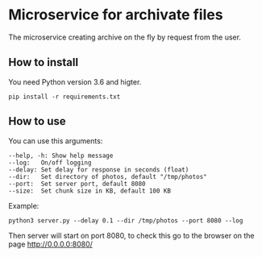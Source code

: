 # Microservice for archivate files

The microservice creating archive on the fly by request from the user.


## How to install

You need Python version 3.6 and higter.

```
pip install -r requirements.txt
```


## How to use

You can use this arguments:


```
--help, -h: Show help message
--log:   On/off logging
--delay: Set delay for response in seconds (float)
--dir:   Set directory of photos, default "/tmp/photos"
--port:  Set server port, default 8080
--size:  Set chunk size in KB, default 100 KB
```
Example:

```
python3 server.py --delay 0.1 --dir /tmp/photos --port 8080 --log
```

Then server will start on port 8080, to check this go to the browser on the page http://0.0.0.0:8080/
